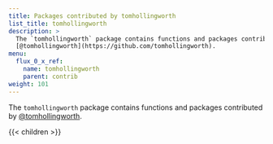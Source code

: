 ```yaml
---
title: Packages contributed by tomhollingworth
list_title: tomhollingworth
description: >
  The `tomhollingworth` package contains functions and packages contributed by
  [@tomhollingworth](https://github.com/tomhollingworth).
menu:
  flux_0_x_ref:
    name: tomhollingworth
    parent: contrib
weight: 101
---
```


The `tomhollingworth` package contains functions and packages contributed by
[@tomhollingworth](https://github.com/tomhollingworth).

{{< children >}}